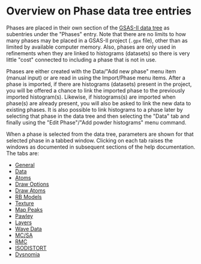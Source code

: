 <a name="Phase"></a>
#  Overview on **Phase** data tree entries

Phases are placed in their own section of the [GSAS-II data tree](./applicationwindow.md#Data_tree) as subentries under the "Phases" entry. Note that there are no limits to how many phases may be placed in a GSAS-II project (`.gpx` file), other than as limited by available computer memory. Also, phases are only used in refinements when they are linked to histograms (datasets) so there is very little 
"cost" connected to including a phase that is not in use.

Phases are either created with the Data/"Add new phase" menu item (manual input) or are read in using the Import/Phase menu items. After a phase is imported, if there are histograms (datasets) present in the project, you will be offered a chance to link the imported phase to the previously imported histogram(s). Likewise, if histograms(s) are imported when phase(s) are already present, you will also be asked to link the new data to existing phases. It is also possible to link histograms to a phase later by selecting that phase in the data tree and then selecting the "Data" tab and finally using the "Edit Phase"/"Add powder histograms" menu command. 

When a phase is selected from the data tree, parameters are shown for that selected phase in a tabbed window. Clicking on each tab raises the windows as documented in subsequent sections of the help documentation. The tabs are:

 - [General](./phasegeneral.md)
 - [Data](./phasedata.md)
 - [Atoms](./phaseatoms.md)
 - [Draw Options](./phasedrawopts.md)
 - [Draw Atoms](./phasedrawatoms.md)
 - [RB Models](./phaseRB.md)
 - [Texture](./phasetexture.md)
 - [Map Peaks](./phasemappeaks.md)
 - [Pawley](./phasepawley.md)
 - [Layers](./phaselayers.md)
 - [Wave Data](./phasewave.md)
 - [MC/SA](./phasemcsa.md)
 - [RMC](./phaseRMC.md)
 - [ISODISTORT](./phaseisodistort.md)
 - [Dysnomia](./phasedysnomia.md)
